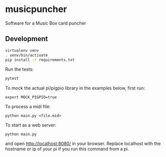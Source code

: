 # musicpuncher
Software for a Music Box card puncher

## Development

```bash
virtualenv venv
. venv/bin/activate
pip install -r requirements.txt
```

Run the tests:

```bash
pytest
```

To mock the actual pi/pigpio library in the examples below, first run:
```commandline
export MOCK_PIGPIO=true
```

To process a midi file:
```commandline
python main.py <file.mid>
```

To start as a web server:
```commandline
python main.py
```
and open [http://localhost:8080/](http://localhost:8080/) in your browser. Replace localhost with the hostname or ip of your pi if you run this command from a pi.